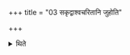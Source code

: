 +++
title = "03 सकृद्वाश्वचरितानि जुहोति"

+++

<details><summary>थिते</summary>

सकृद्वाश्वचरितानि जुहोति ३
</details>

